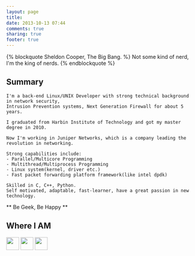 ```yaml
---
layout: page
title: 
date: 2013-10-13 07:44
comments: true
sharing: true
footer: true
---
```


{% blockquote Sheldon Cooper, The Big Bang. %}
Not some kind of nerd, I'm the king of nerds.
{% endblockquote %}

## Summary

    I'm a back-end Linux/UNIX Developer with strong technical background in network security, 
    Intrusion Prevention systems, Next Generation Firewall for about 5 years. 
    
    I graduated from Harbin Institute of Technology and got my master degree in 2010.
    
    Now I'm working in Juniper Networks, which is a company leading the revolution in networking.
    
    Strong capabilities include:
    - Parallel/Multicore Programming
    - Multithread/Multiprocess Programming
    - Linux system(kernel, driver etc.)
    - Fast packet forwarding platform framework(like intel dpdk)
    
    Skilled in C, C++, Python.
    Self motivated, adaptable, fast-learner, have a great passion in new technology.
 
** Be Geek, Be Happy **

## Where I AM

<p>
<a href="https://github.com/kaijiang" title="GitHub" target="blank"><img src="{{ root_url }}/images/GitHub.png" height="34" weigth="34" style="border:0"></img></a>
<a href="http://www.linkedin.com/profile/view?id=194851452" title="Linkedin" target="blank"><img src="{{ root_url }}/images/Linkedin.png" height="34" weigth="34" style="border:0"></img></a>
<a href="http://weibo.com/jackboy" title="weibo" target="blank"><img src="{{ root_url }}/images/Weibo.png" height="34" weigth="34" style="border:0"></img></a>
</p>
